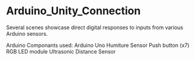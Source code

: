 # Arduino_Unity_Connection
Several scenes showcase direct digital responses to inputs from various Arduino sensors.



Arduino Componants used: 
  Arduino Uno 
  Humiture Sensor
  Push button (x7)
  RGB LED module 
  Ultrasonic Distance Sensor
